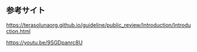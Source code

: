 ## 参考サイト
https://terasolunaorg.github.io/guideline/public_review/Introduction/Introduction.html

https://youtu.be/9SGDpanrc8U
